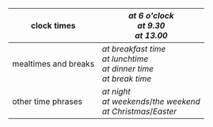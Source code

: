 

| clock times          | _at 6 o'clock_  <br>_at 9.30_  <br>_at 13.00_                                |
| -------------------- | ---------------------------------------------------------------------------- |
| mealtimes and breaks | _at breakfast time  <br>at lunchtime  <br>at dinner time  <br>at break time_ |
| other time phrases   | _at night_  <br>_at weekends_/_the weekend_  <br>_at Christmas_/_Easter_     |

